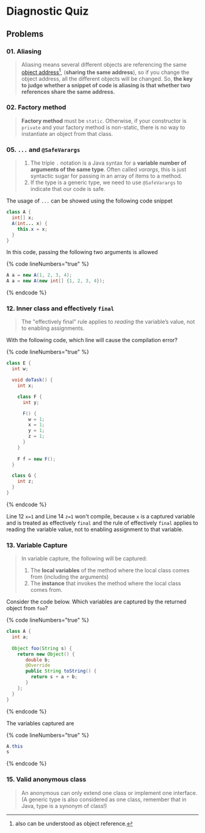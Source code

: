 # Diagnostic Quiz

## Problems

### 01. Aliasing

> Aliasing means several different objects are referencing the same [object address](#user-content-fn-1)[^1], (**sharing the same address**), so if you change the object address, all the different objects will be changed. So, **the key to judge whether a snippet of code is aliasing is that whether two references share the same address.**

### **02. Factory method**

> **Factory method** must be `static`. Otherwise, if your constructor is `private` and your factory method is non-static, there is no way to instantiate an object from that class.

### 05. `...` and `@SafeVarargs`

> 1. The triple `.` notation is a Java syntax for a **variable number of arguments of the same type**. Often called _varargs_, this is just syntactic sugar for passing in an array of items to a method.
> 2. If the type is a generic type, we need to use `@SafeVarargs` to indicate that our code is safe.

The usage of `...` can be showed using the following code snippet

```java
class A {
  int[] x;
  A(int... x) {
    this.x = x;
  }
}
```

In this code, passing the following two arguments is allowed

{% code lineNumbers="true" %}
```java
A a = new A(1, 2, 3, 4);
A a = new A(new int[] {1, 2, 3, 4});
```
{% endcode %}

### 12. Inner class and effectively `final`

> The "effectively final" rule applies to _reading_ the variable’s value, not to enabling assignments.

With the following code, which line will cause the compilation error?

{% code lineNumbers="true" %}
```java
class E {
  int w;

  void doTask() {
    int x;

    class F {
      int y;

      F() {
        w = 1;
        x = 1;
        y = 1;
        z = 1;
      }
    }
  
    F f = new F();
  }

  class G {
    int z;
  }
}
```
{% endcode %}

Line 12 `x=1` and Line 14 `z=1` won't compile, because `x` is a captured variable and is treated as effectively `final` and the rule of effectively `final` applies to reading the variable value, not to enabling assignment to that variable.

### 13. Variable Capture

> In variable capture, the following will be captured:
>
> 1. The **local variables** of the method where the local class comes from (including the arguments)
> 2. The **instance** that invokes the method where the local class comes from.

Consider the code below.  Which variables are captured by the returned object from `foo`?

{% code lineNumbers="true" %}
```java
class A {
  int a;
  
  Object foo(String s) {
    return new Object() {
       double b;
       @Override
       public String toString() {
         return s + a + b;
       }
    };
  }
}
```
{% endcode %}

The variables captured are&#x20;

{% code lineNumbers="true" %}
```java
A.this
s
```
{% endcode %}

### 15. Valid anonymous class

> An anonymous can only extend one class or implement one interface. (A generic type is also considered as one class, remember that in Java, type is a synonym of class!)

[^1]: also can be understood as object reference.
